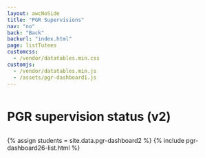 ```yaml
---
layout: awcNoSide
title: "PGR Supervisions"
nav: "no"
back: "Back"
backurl: "index.html"
page: listTutees
customcss:
  - /vendor/datatables.min.css
customjs:
  - /vendor/datatables.min.js
  - /assets/pgr-dashboard1.js
---
```

<style>
h1 {padding: 12px 0}
.filters select {max-width:15em}
.table a { color: #007bff;}
.table td, .table th { vertical-align: middle; }
#xxxDataTable input {width: 3em}
.green {padding-right: 0.2em; color: #005F36 /* uon Forest Green 8*/}
.amber {padding-right: 0.2em; color: #F98109/* uon Mandarin Orange  */}
.red   {padding-right: 0.2em; color: #B91C2E /* uon Jubilee Red */}
.grey   {padding-right: 0.2em; color: #9FA8B1 /* uon blue tint */}
</style>

# PGR supervision status (v2)

{% assign students = site.data.pgr-dashboard2 %}
{% include pgr-dashboard26-list.html %}
